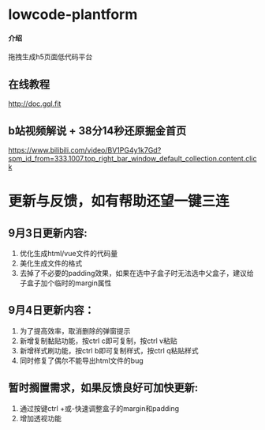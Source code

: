 # lowcode-plantform

#### 介绍
拖拽生成h5页面低代码平台

## 在线教程
http://doc.gql.fit

## b站视频解说  + 38分14秒还原掘金首页
https://www.bilibili.com/video/BV1PG4y1k7Gd?spm_id_from=333.1007.top_right_bar_window_default_collection.content.click

# 更新与反馈，如有帮助还望一键三连

## 9月3日更新内容:
1. 优化生成html/vue文件的代码量
2. 美化生成文件的格式
3. 去掉了不必要的padding效果，如果在选中子盒子时无法选中父盒子，建议给子盒子加个临时的margin属性

## 9月4日更新内容：
1. 为了提高效率，取消删除的弹窗提示
2. 新增复制黏贴功能，按ctrl c即可复制，按ctrl v粘贴
3. 新增样式刷功能，按ctrl b即可复制样式，按ctrl q粘贴样式
4. 同时修复了偶尔不能导出html文件的bug
## 暂时搁置需求，如果反馈良好可加快更新:
1. 通过按键ctrl +或-快速调整盒子的margin和padding
2. 增加透视功能

